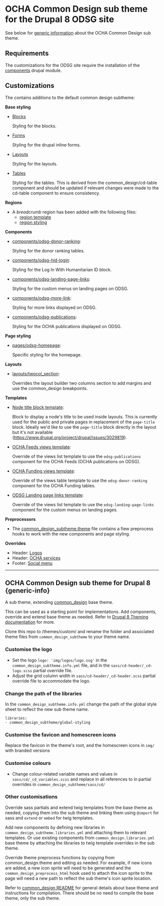 OCHA Common Design sub theme for the Drupal 8 ODSG site
=======================================================

See below for [generic information](#ocha-ommon-design-sub-theme-for-Drupal-8)
about the OCHA Common Design sub theme.

Requirements
------------

The customizations for the ODSG site require the installation of the
[components](https://www.drupal.org/project/components) drupal module.

Customizations
--------------

The contains additions to the default common design subtheme:

**Base styling**

- [Blocks](sass/components/_blocks.css)

  Styling for the blocks.

- [Forms](sass/components/_forms.css)

  Styling for the drupal inline forms.

- [Layouts](sass/components/_layouts.css)

  Styling for the layouts.

- [Tables](sass/components/_tables.css)

  Styling for the tables. This is derived from the common_design/cd-table
  component and should be updated if relevant changes were made to the
  cd-table component to ensure consistency.

**Regions**

- A _breadcrumb_ region has been added with the following files:
  - [region template](templates/regions/region--breadcrumb.html.twig)
  - [region styling](sass/odsg/regions/breadcrumb.scss)

**Components**

- [components/odsg-donor-ranking](components/odsg-donor-ranking):

  Styling for the donor ranking tables.

- [components/odsg-hid-login](components/odsg-hid-login):

  Styling for the Log In With Humanitarian ID block.

- [components/odsg-landing-page-links](components/odsg-landing-page-links):

  Styling for the custom menus on landing pages on ODSG.

- [components/odsg-more-link](components/odsg-more-link):

  Styling for more links displayed on ODSG.

- [components/odsg-publications](components/odsg-publications):

  Styling for the OCHA publications displayed on ODSG.

**Page styling**

- [pages/odsg-homepage](components/odsg-homepage):

  Specific styling for the homepage.

**Layouts**

- [layouts/twocol_section](layouts/twocol_section):

  Overrides the layout builder two columns section to add margins and use the
  common_design breakpoints.

**Templates**

- [Node title block template](templates/block/block--field-block--node--title.html.twig):

  Block to display a node's title to be used inside layouts. This is currently
  used for the public and private pages in replacement of the `page-title`
  block. Ideally we'd like to use the `page-title` block directly in the layout
  but it's not available (https://www.drupal.org/project/drupal/issues/3029819).

- [OCHA Feeds views template](templates/views/views-view-list--ocha-feeds.html.twig):

  Override of the views list template to use the `odsg-publications` component
  for the OCHA Feeds (OCHA publications on ODSG).

- [OCHA Funding views template](templates/views/views-view-table--ocha-funding.html.twig):

  Override of the views table template to use the `odsg-donor-ranking` component
  for the OCHA Funding tables.

- [ODSG Landing page links template](templates/views/views-view-list--odsg-landing-page-links.html.twig):

  Override of the views list template to use the `odsg-landing-page-links`
  component for the custom menus on landing pages.

**Preprocessors**

- The [common_design_subtheme.theme](common_design_subtheme.theme) file contains
  a fiew preprocess hooks to work with the new components and page styling.

**Overrides**

- Header: [Logos](img/logos)
- Header: [OCHA services](templates/cd/cd-header/cd-ocha.html.twig)
- Footer: [Social menu](templates/cd/cd-footer/cd-social-menu.html.twig)

---

## OCHA Common Design sub theme for Drupal 8 {generic-info}

A sub theme, extending [common_design](https://github.com/UN-OCHA/common_design) base theme.

This can be used as a starting point for implementations. Add components, override and extend base theme as needed. Refer to [Drupal 8 Theming documentation](https://www.drupal.org/docs/8/theming) for more.

Clone this repo to /themes/custom/ and rename the folder and associated theme files from
`common_design_subtheme` to your theme name.

### Customise the logo

- Set the logo `logo: 'img/logos/logo.svg'` in the `common_design_subtheme.info.yml` file, and in the `sass/cd-header/_cd-logo.scss` partial override file.
- Adjust the grid column width in `sass/cd-header/_cd-header.scss` partial override file to accommodate the logo.

### Change the path of the libraries

In the `common_design_subtheme.info.yml` change the path of the global style sheet to reflect the new sub theme name.

```
libraries:
- common_design_subtheme/global-styling
```

### Customise the favicon and homescreen icons

Replace the favicon in the theme's root, and the homescreen icons in `img/` with branded versions

### Customise colours

- Change colour-related variable names and values in `sass/cd/_cd_variables.scss` and replace in all references to in partial overrides in `common_design_subtheme/sass/cd/`

### Other customisations

Override sass partials and extend twig templates from the base theme as needed, copying them into the sub theme and linking them using `@import` for sass and `extend` or `embed` for twig templates.

Add new components by defining new libraries in `common_design_subtheme.libraries.yml` and attaching them to relevant templates. Or use existing components from `common_design.libraries.yml` base theme by attaching the libraries to twig template overrides in the sub theme.

Override theme preprocess functions by copying from common_design.theme and editing as needed. For example, if new icons are added, a new icon sprite will need to be generated and the `common_design_preprocess_html` hook used to attach the icon sprite to the page will need a new path to reflect the sub theme's icon sprite location.

Refer to [common_design README](https://github.com/UN-OCHA/common_design/#ocha-common-design-base-theme-for-drupal-8) for general details about base theme and instructions for compilation. There should be no need to compile the base theme, only the sub theme.
